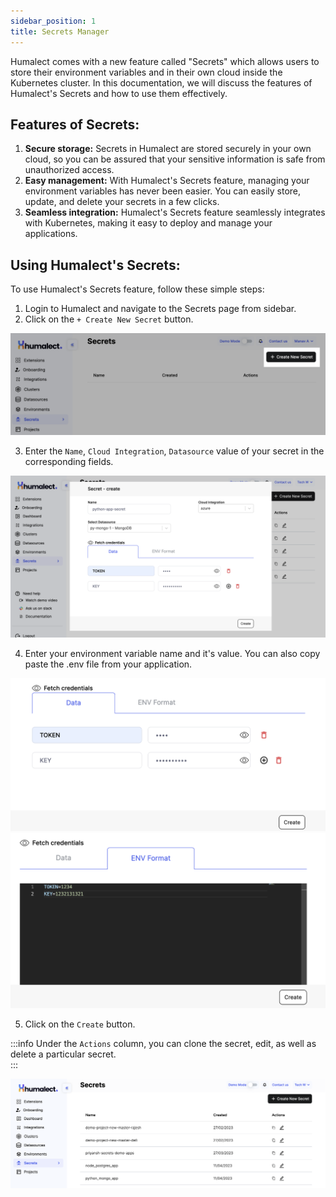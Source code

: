 ```yaml
---
sidebar_position: 1
title: Secrets Manager
---
```



Humalect comes with a new feature called "Secrets" which allows users to store their environment variables and in their own cloud inside the Kubernetes cluster. In this documentation, we will discuss the features of Humalect's Secrets and how to use them effectively.

## Features of Secrets:

1. **Secure storage:** Secrets in Humalect are stored securely in your own cloud, so you can be assured that your sensitive information is safe from unauthorized access.
2. **Easy management:** With Humalect's Secrets feature, managing your environment variables has never been easier. You can easily store, update, and delete your secrets in a few clicks.
3. **Seamless integration:** Humalect's Secrets feature seamlessly integrates with Kubernetes, making it easy to deploy and manage your applications.

## Using Humalect's Secrets:

To use Humalect's Secrets feature, follow these simple steps:

1. Login to Humalect and navigate to the Secrets page from sidebar.
2. Click on the `+ Create New Secret` button.

![secrets-intro](./../../static/img/secrets-intro.png)

3. Enter the `Name`, `Cloud Integration`, `Datasource` value of your secret in the corresponding fields.

![secrets-create](./../../static/img/secrets-create.png)

4. Enter your environment variable name and it's value. You can also copy paste the .env file from your application.

![secrets-data-field](./../../static/img/secrets-data-field.png)
![secrets-env-field](./../../static/img/secrets-env-field.png)

5. Click on the `Create` button.


:::info
Under the `Actions` column, you can clone the secret, edit, as well as delete a particular secret.  
:::

![secrets-all](./../../static/img/secrets-all.png)




